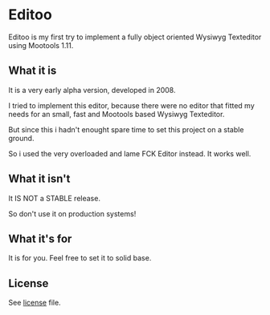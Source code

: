 Editoo
===

Editoo is my first try to implement a fully object oriented Wysiwyg Texteditor using Mootools 1.11.

What it is
---

It is a very early alpha version, developed in 2008.

I tried to implement this editor, because there were no editor that fitted my needs for an small, fast and Mootools based Wysiwyg Texteditor.

But since this i hadn't enought spare time to set this project on a stable ground.

So i used the very overloaded and lame FCK Editor instead. It works well.

What it isn't
---

It IS NOT a STABLE release.

So don't use it on production systems!

What it's for
---

It is for you. Feel free to set it to solid base.

License
---

See [license](master/license) file.
